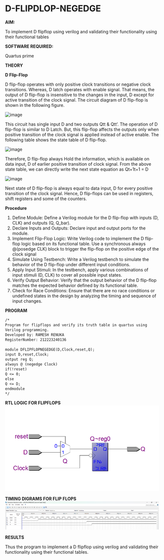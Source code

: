 # D-FLIPDLOP-NEGEDGE

**AIM:**

To implement  D flipflop using verilog and validating their functionality using their functional tables

**SOFTWARE REQUIRED:**

Quartus prime

**THEORY**

**D Flip-Flop**

D flip-flop operates with only positive clock transitions or negative clock transitions. Whereas, D latch operates with enable signal. That means, the output of D flip-flop is insensitive to the changes in the input, D except for active transition of the clock signal. The circuit diagram of D flip-flop is shown in the following figure.

![image](https://github.com/naavaneetha/D-FLIPDLOP-NEGEDGE/assets/154305477/48c81fe8-bc3f-40e7-95e2-519fc155ad51)

This circuit has single input D and two outputs Qtt & Qtt’. The operation of D flip-flop is similar to D Latch. But, this flip-flop affects the outputs only when positive transition of the clock signal is applied instead of active enable. The following table shows the state table of D flip-flop.

![image](https://github.com/naavaneetha/D-FLIPDLOP-NEGEDGE/assets/154305477/e5f3fda7-68ec-4a3a-a0a4-cf6f9cc4ab55)

Therefore, D flip-flop always Hold the information, which is available on data input, D of earlier positive transition of clock signal. From the above state table, we can directly write the next state equation as Qt+1t+1 = D

![image](https://github.com/naavaneetha/D-FLIPDLOP-NEGEDGE/assets/154305477/8592c0d8-2917-4142-91b9-d6c30dd891d2)

Next state of D flip-flop is always equal to data input, D for every positive transition of the clock signal. Hence, D flip-flops can be used in registers, shift registers and some of the counters.

**Procedure**
1. Define Module: Define a Verilog module for the D flip-flop with inputs (D, CLK) and outputs (Q, Q_bar).
2. Declare Inputs and Outputs: Declare input and output ports for the module.
3. Implement Flip-Flop Logic: Write Verilog code to implement the D flip-flop logic based on its functional table. Use a synchronous always @(posedge CLK) block to trigger the flip-flop on the positive edge of the clock signal
4. Simulate Using Testbench: Write a Verilog testbench to simulate the behavior of the D flip-flop under different input conditions.
5. Apply Input Stimuli: In the testbench, apply various combinations of input stimuli (D, CLK) to cover all possible input states.
6. Verify Output Behavior: Verify that the output behavior of the D flip-flop matches the expected behavior defined by its functional table.
7. Check for Race Conditions: Ensure that there are no race conditions or undefined states in the design by analyzing the timing and sequence of input changes.

**PROGRAM**
```
/* 
Program for flipflops and verify its truth table in quartus using Verilog programming. 
Developed by: RAMESH RENUKA
RegisterNumber: 212223240136

module DFLIPFLOPNEGEDGE(D,Clock,reset,Q);
input D,reset,Clock;
output reg Q;
always @ (negedge Clock)
if(!reset)
Q <= 0;
else
Q <= D;
endmodule
*/
```
**RTL LOGIC FOR FLIPFLOPS**
![alt text](de.png)

**TIMING DIGRAMS FOR FLIP FLOPS**
![alt text](de1.png)

**RESULTS**

Thus the program to implement a D flipflop using verilog and validating their functionality using their functional tables.

